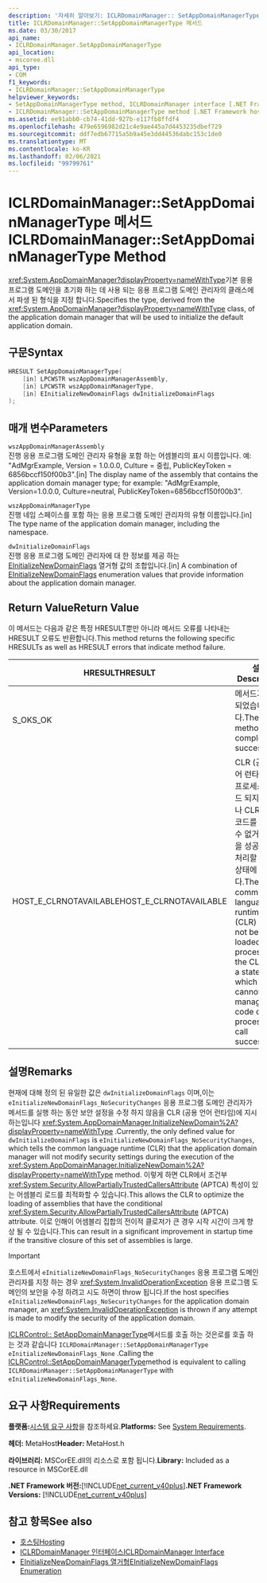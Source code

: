 ```yaml
---
description: '자세히 알아보기: ICLRDomainManager:: SetAppDomainManagerType 메서드'
title: ICLRDomainManager::SetAppDomainManagerType 메서드
ms.date: 03/30/2017
api_name:
- ICLRDomainManager.SetAppDomainManagerType
api_location:
- mscoree.dll
api_type:
- COM
f1_keywords:
- ICLRDomainManager::SetAppDomainManagerType
helpviewer_keywords:
- SetAppDomainManagerType method, ICLRDomainManager interface [.NET Framework hosting]
- ICLRDomainManager::SetAppDomainManagerType method [.NET Framework hosting]
ms.assetid: ee91abb0-cb74-41dd-927b-e117fb8ffdf4
ms.openlocfilehash: 479e6596982d21c4e9ae445a7d4453235dbef729
ms.sourcegitcommit: ddf7edb67715a5b9a45e3dd44536dabc153c1de0
ms.translationtype: MT
ms.contentlocale: ko-KR
ms.lasthandoff: 02/06/2021
ms.locfileid: "99799761"
---
```

# <a name="iclrdomainmanagersetappdomainmanagertype-method"></a><span data-ttu-id="30c1e-103">ICLRDomainManager::SetAppDomainManagerType 메서드</span><span class="sxs-lookup"><span data-stu-id="30c1e-103">ICLRDomainManager::SetAppDomainManagerType Method</span></span>

<span data-ttu-id="30c1e-104"><xref:System.AppDomainManager?displayProperty=nameWithType>기본 응용 프로그램 도메인을 초기화 하는 데 사용 되는 응용 프로그램 도메인 관리자의 클래스에서 파생 된 형식을 지정 합니다.</span><span class="sxs-lookup"><span data-stu-id="30c1e-104">Specifies the type, derived from the <xref:System.AppDomainManager?displayProperty=nameWithType> class, of the application domain manager that will be used to initialize the default application domain.</span></span>  
  
## <a name="syntax"></a><span data-ttu-id="30c1e-105">구문</span><span class="sxs-lookup"><span data-stu-id="30c1e-105">Syntax</span></span>  
  
```cpp  
HRESULT SetAppDomainManagerType(  
    [in] LPCWSTR wszAppDomainManagerAssembly,  
    [in] LPCWSTR wszAppDomainManagerType,  
    [in] EInitializeNewDomainFlags dwInitializeDomainFlags  
);  
```  
  
## <a name="parameters"></a><span data-ttu-id="30c1e-106">매개 변수</span><span class="sxs-lookup"><span data-stu-id="30c1e-106">Parameters</span></span>  

 `wszAppDomainManagerAssembly`  
 <span data-ttu-id="30c1e-107">진행 응용 프로그램 도메인 관리자 유형을 포함 하는 어셈블리의 표시 이름입니다. 예: "AdMgrExample, Version = 1.0.0.0, Culture = 중립, PublicKeyToken = 6856bccf150f00b3".</span><span class="sxs-lookup"><span data-stu-id="30c1e-107">[in] The display name of the assembly that contains the application domain manager type; for example: "AdMgrExample, Version=1.0.0.0, Culture=neutral, PublicKeyToken=6856bccf150f00b3".</span></span>  
  
 `wszAppDomainManagerType`  
 <span data-ttu-id="30c1e-108">진행 네임 스페이스를 포함 하는 응용 프로그램 도메인 관리자의 유형 이름입니다.</span><span class="sxs-lookup"><span data-stu-id="30c1e-108">[in] The type name of the application domain manager, including the namespace.</span></span>  
  
 `dwInitializeDomainFlags`  
 <span data-ttu-id="30c1e-109">진행 응용 프로그램 도메인 관리자에 대 한 정보를 제공 하는 [EInitializeNewDomainFlags](einitializenewdomainflags-enumeration.md) 열거형 값의 조합입니다.</span><span class="sxs-lookup"><span data-stu-id="30c1e-109">[in] A combination of [EInitializeNewDomainFlags](einitializenewdomainflags-enumeration.md) enumeration values that provide information about the application domain manager.</span></span>  
  
## <a name="return-value"></a><span data-ttu-id="30c1e-110">Return Value</span><span class="sxs-lookup"><span data-stu-id="30c1e-110">Return Value</span></span>  

 <span data-ttu-id="30c1e-111">이 메서드는 다음과 같은 특정 HRESULT뿐만 아니라 메서드 오류를 나타내는 HRESULT 오류도 반환합니다.</span><span class="sxs-lookup"><span data-stu-id="30c1e-111">This method returns the following specific HRESULTs as well as HRESULT errors that indicate method failure.</span></span>  
  
|<span data-ttu-id="30c1e-112">HRESULT</span><span class="sxs-lookup"><span data-stu-id="30c1e-112">HRESULT</span></span>|<span data-ttu-id="30c1e-113">설명</span><span class="sxs-lookup"><span data-stu-id="30c1e-113">Description</span></span>|  
|-------------|-----------------|  
|<span data-ttu-id="30c1e-114">S_OK</span><span class="sxs-lookup"><span data-stu-id="30c1e-114">S_OK</span></span>|<span data-ttu-id="30c1e-115">메서드가 완료되었습니다.</span><span class="sxs-lookup"><span data-stu-id="30c1e-115">The method completed successfully.</span></span>|  
|<span data-ttu-id="30c1e-116">HOST_E_CLRNOTAVAILABLE</span><span class="sxs-lookup"><span data-stu-id="30c1e-116">HOST_E_CLRNOTAVAILABLE</span></span>|<span data-ttu-id="30c1e-117">CLR (공용 언어 런타임)이 프로세스에 로드 되지 않았거나 CLR이 관리 코드를 실행할 수 없거나 호출을 성공적으로 처리할 수 없는 상태에 있습니다.</span><span class="sxs-lookup"><span data-stu-id="30c1e-117">The common language runtime (CLR) has not been loaded into a process, or the CLR is in a state in which it cannot run managed code or process the call successfully.</span></span>|  
  
## <a name="remarks"></a><span data-ttu-id="30c1e-118">설명</span><span class="sxs-lookup"><span data-stu-id="30c1e-118">Remarks</span></span>  

 <span data-ttu-id="30c1e-119">현재에 대해 정의 된 유일한 값은 `dwInitializeDomainFlags` 이며,이는 `eInitializeNewDomainFlags_NoSecurityChanges` 응용 프로그램 도메인 관리자가 메서드를 실행 하는 동안 보안 설정을 수정 하지 않음을 CLR (공용 언어 런타임)에 지시 하는입니다 <xref:System.AppDomainManager.InitializeNewDomain%2A?displayProperty=nameWithType> .</span><span class="sxs-lookup"><span data-stu-id="30c1e-119">Currently, the only defined value for `dwInitializeDomainFlags` is `eInitializeNewDomainFlags_NoSecurityChanges`, which tells the common language runtime (CLR) that the application domain manager will not modify security settings during the execution of the <xref:System.AppDomainManager.InitializeNewDomain%2A?displayProperty=nameWithType> method.</span></span> <span data-ttu-id="30c1e-120">이렇게 하면 CLR에서 조건부 <xref:System.Security.AllowPartiallyTrustedCallersAttribute> (APTCA) 특성이 있는 어셈블리 로드를 최적화할 수 있습니다.</span><span class="sxs-lookup"><span data-stu-id="30c1e-120">This allows the CLR to optimize the loading of assemblies that have the conditional <xref:System.Security.AllowPartiallyTrustedCallersAttribute> (APTCA) attribute.</span></span> <span data-ttu-id="30c1e-121">이로 인해이 어셈블리 집합의 전이적 클로저가 큰 경우 시작 시간이 크게 향상 될 수 있습니다.</span><span class="sxs-lookup"><span data-stu-id="30c1e-121">This can result in a significant improvement in startup time if the transitive closure of this set of assemblies is large.</span></span>  
  
> [!IMPORTANT]
> <span data-ttu-id="30c1e-122">호스트에서 `eInitializeNewDomainFlags_NoSecurityChanges` 응용 프로그램 도메인 관리자를 지정 하는 경우 <xref:System.InvalidOperationException> 응용 프로그램 도메인의 보안을 수정 하려고 시도 하면이 throw 됩니다.</span><span class="sxs-lookup"><span data-stu-id="30c1e-122">If the host specifies `eInitializeNewDomainFlags_NoSecurityChanges` for the application domain manager, an <xref:System.InvalidOperationException> is thrown if any attempt is made to modify the security of the application domain.</span></span>  
  
 <span data-ttu-id="30c1e-123">[ICLRControl:: SetAppDomainManagerType](iclrcontrol-setappdomainmanagertype-method.md)메서드를 호출 하는 것은로를 호출 하는 것과 같습니다 `ICLRDomainManager::SetAppDomainManagerType` `eInitializeNewDomainFlags_None` .</span><span class="sxs-lookup"><span data-stu-id="30c1e-123">Calling the [ICLRControl::SetAppDomainManagerType](iclrcontrol-setappdomainmanagertype-method.md)method is equivalent to calling `ICLRDomainManager::SetAppDomainManagerType` with `eInitializeNewDomainFlags_None`.</span></span>  
  
## <a name="requirements"></a><span data-ttu-id="30c1e-124">요구 사항</span><span class="sxs-lookup"><span data-stu-id="30c1e-124">Requirements</span></span>  

 <span data-ttu-id="30c1e-125">**플랫폼:**[시스템 요구 사항](../../get-started/system-requirements.md)을 참조하세요.</span><span class="sxs-lookup"><span data-stu-id="30c1e-125">**Platforms:** See [System Requirements](../../get-started/system-requirements.md).</span></span>  
  
 <span data-ttu-id="30c1e-126">**헤더:** MetaHost</span><span class="sxs-lookup"><span data-stu-id="30c1e-126">**Header:** MetaHost.h</span></span>  
  
 <span data-ttu-id="30c1e-127">**라이브러리:** MSCorEE.dll의 리소스로 포함 됩니다.</span><span class="sxs-lookup"><span data-stu-id="30c1e-127">**Library:** Included as a resource in MSCorEE.dll</span></span>  
  
 <span data-ttu-id="30c1e-128">**.NET Framework 버전:**[!INCLUDE[net_current_v40plus](../../../../includes/net-current-v40plus-md.md)]</span><span class="sxs-lookup"><span data-stu-id="30c1e-128">**.NET Framework Versions:** [!INCLUDE[net_current_v40plus](../../../../includes/net-current-v40plus-md.md)]</span></span>  
  
## <a name="see-also"></a><span data-ttu-id="30c1e-129">참고 항목</span><span class="sxs-lookup"><span data-stu-id="30c1e-129">See also</span></span>

- [<span data-ttu-id="30c1e-130">호스팅</span><span class="sxs-lookup"><span data-stu-id="30c1e-130">Hosting</span></span>](index.md)
- [<span data-ttu-id="30c1e-131">ICLRDomainManager 인터페이스</span><span class="sxs-lookup"><span data-stu-id="30c1e-131">ICLRDomainManager Interface</span></span>](iclrdomainmanager-interface.md)
- [<span data-ttu-id="30c1e-132">EInitializeNewDomainFlags 열거형</span><span class="sxs-lookup"><span data-stu-id="30c1e-132">EInitializeNewDomainFlags Enumeration</span></span>](einitializenewdomainflags-enumeration.md)
